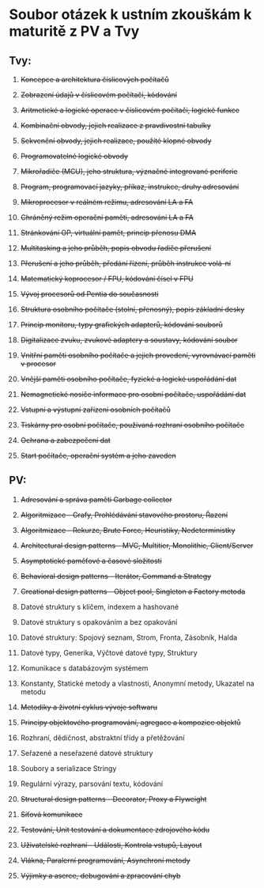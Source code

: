 # Soubor otázek k ustním zkouškám k maturitě z PV a Tvy

## Tvy:

1. ~~Koncepce a architektura číslicových počítačů~~

2. ~~Zobrazení údajů v číslicovém počítači, kódování~~

3. ~~Aritmetické a logické operace v číslicovém počítači, logické funkce~~

4. ~~Kombinační obvody, jejich realizace z pravdivostní tabulky~~

5. ~~Sekvenční obvody, jejich realizace, použíté klopné obvody~~

6. ~~Programovatelné logické obvody~~

7. ~~Mikrořadiče (MCU), jeho struktura, význačné integrované periferie~~

8. ~~Program, programovací jazyky, příkaz, instrukce, druhy adresování~~

9. ~~Mikroprocesor v reálném režimu, adresování LA a FA~~

10. ~~Chráněný režim operační paměti, adresování LA a FA~~

11. ~~Stránkování OP, virtuální pamět, princip přenosu DMA~~

12. ~~Multitasking a jeho průběh, popis obvodu řadiče přerušení~~

13. ~~Přerušení a jeho průběh, předání řízení, průběh instrukce volá-ní~~

14. ~~Matematický koprocesor / FPU, kódování čísel v FPU~~

15. ~~Vývoj procesorů od Pentia do současnosti~~

16. ~~Struktura osobního počítače (stolní, přenosný), popis základní desky~~

17. ~~Princip monitoru, typy grafických adapterů, kódování souborů~~

18. ~~Digitalizace zvuku, zvukové adaptery a soustavy, kódování soubor~~

19. ~~Vnitřní paměti osobního počítače a jejich provedení, vyrovnávací paměti v procesor~~

20. ~~Vnější paměti osobního počítače, fyzické a logické uspořádání dat~~

21. ~~Nemagnetické nosiče informace pro osobní počítače, uspořádání dat~~

22. ~~Vstupní a výstupní zařízení osobních počítačů~~

23. ~~Tiskárny pro osobní počítače, používaná rozhraní osobního počítače~~

24. ~~Ochrana a zabezpečení dat~~

25. ~~Start počítače, operační systém a jeho zaveden~~

## PV:

1. ~~Adresování a správa paměti Garbage collector~~

2. ~~Algoritmizace - Grafy, Prohlédávání stavového prostoru, Řazení~~

3. ~~Algoritmizace - Rekurze, Brute Force, Heuristiky, Nedeterministky~~

4. ~~Architectural design patterns - MVC, Multitier, Monolithic, Client/Server~~

5. ~~Asymptotické paměťové a časové složitosti~~

6. ~~Behavioral design patterns - Iterátor, Command a Strategy~~

7. ~~Creational design patterns - Object pool, Singleton a Factory metoda~~

8. Datové struktury s klíčem, indexem a hashované

9. Datové struktury s opakováním a bez opakování

10. Datové struktury: Spojový seznam, Strom, Fronta, Zásobník, Halda

11. Datové typy, Generika, Výčtové datové typy, Struktury

12. Komunikace s databázovým systémem

13. Konstanty, Statické metody a vlastnosti, Anonymní metody, Ukazatel na metodu

14. ~~Metodiky a životní cyklus vývoje softwaru~~

15. ~~Principy objektového programování, agregace a kompozice objektů~~

16. Rozhraní, dědičnost, abstraktní třídy a přetěžování

17. Seřazené a neseřazené datové struktury

18. Soubory a serializace Stringy

19. Regulární výrazy, parsování textu, kódování

20. ~~Structural design patterns - Decorator, Proxy a Flyweight~~

21. ~~Síťová komunikace~~

22. ~~Testování, Unit testování a dokumentace zdrojového kódu~~

23. ~~Uživatelské rozhraní - Události, Kontrola vstupů, Layout~~

24. ~~Vlákna, Paralerní programování, Asynchroní metody~~

25. ~~Výjimky a aserce, debugování a zpracování chyb~~
